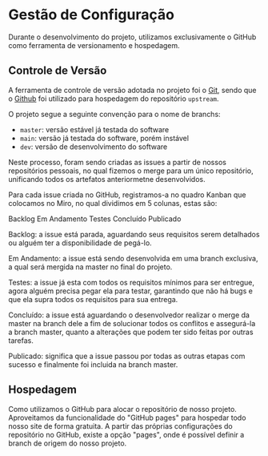 # Gestão de Configuração

Durante o desenvolvimento do projeto, utilizamos exclusivamente o GitHub como ferramenta de versionamento e hospedagem. 

## Controle de Versão

A ferramenta de controle de versão adotada no projeto foi o
[Git](https://git-scm.com/), sendo que o [Github](https://github.com)
foi utilizado para hospedagem do repositório `upstream`.

O projeto segue a seguinte convenção para o nome de branchs:

- `master`: versão estável já testada do software
- `main`: versão já testada do software, porém instável
- `dev`: versão de desenvolvimento do software

Neste processo, foram sendo criadas as issues a partir de nossos repositórios pessoais, no qual fizemos o merge para um único repositório, unificando todos os artefatos anteriormetne desenvolvidos.

Para cada issue criada no GitHub, registramos-a no quadro Kanban que colocamos no Miro, no qual dividimos em 5 colunas, estas são:

Backlog
Em Andamento
Testes
Concluído
Publicado

Backlog: a issue está parada, aguardando seus requisitos serem detalhados ou alguém ter a disponibilidade de pegá-lo.

Em Andamento: a issue está sendo desenvolvida em uma branch exclusiva, a qual será mergida na master no final do projeto.

Testes: a issue já esta com todos os requisitos mínimos para ser entregue, agora alguém precisa pegar ela para testar, garantindo que não há bugs e que ela supra todos os requisitos para sua entrega.

Concluído: a issue está aguardando o desenvolvedor realizar o merge da master na branch dele a fim de solucionar todos os conflitos e assegurá-la a branch master, quanto a alterações que podem ter sido feitas por outras tarefas.

Publicado: significa que a issue passou por todas as outras etapas com sucesso e finalmente foi incluida na branch master.

## Hospedagem

Como utilizamos o GitHub para alocar o repositório de nosso projeto. Aproveitamos da funcionalidade do "GitHub pages" para hospedar todo nosso site de forma gratuita.
A partir das próprias configurações do repositório no GitHub, existe a opção "pages", onde é possível definir a branch de origem do nosso projeto.